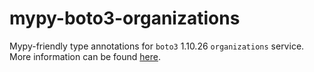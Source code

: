 # mypy-boto3-organizations

Mypy-friendly type annotations for `boto3` 1.10.26 `organizations` service.
More information can be found [here](https://github.com/vemel/mypy_boto3).